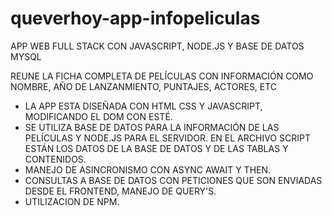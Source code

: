# queverhoy-app-infopeliculas

APP WEB FULL STACK CON JAVASCRIPT, NODE.JS Y BASE DE DATOS MYSQL

REUNE LA FICHA COMPLETA DE PELÍCULAS CON INFORMACIÓN COMO NOMBRE, AÑO DE LANZANMIENTO, PUNTAJES, ACTORES, ETC

- LA APP ESTA DISEÑADA CON HTML CSS Y JAVASCRIPT, MODIFICANDO EL DOM CON ESTÉ. 
- SE UTILIZA BASE DE DATOS PARA LA INFORMACIÓN DE LAS PELÍCULAS Y NODE.JS PARA EL SERVIDOR. EN EL ARCHIVO SCRIPT ESTÁN LOS DATOS DE LA BASE
  DE DATOS Y DE LAS TABLAS Y CONTENIDOS.
- MANEJO DE ASINCRONISMO CON ASYNC AWAIT Y THEN.
- CONSULTAS A BASE DE DATOS CON PETICIONES QUE SON ENVIADAS DESDE EL FRONTEND, MANEJO DE QUERY'S.
- UTILIZACION DE NPM.
